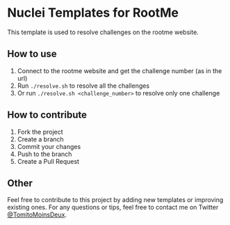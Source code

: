 # Nuclei Templates for RootMe

This template is used to resolve challenges on the rootme website.

## How to use

1. Connect to the rootme website and get the challenge number (as in the url)
2. Run `./resolve.sh` to resolve all the challenges
3. Or run `./resolve.sh <challenge_number>` to resolve only one challenge

## How to contribute

1. Fork the project
2. Create a branch
3. Commit your changes
4. Push to the branch
5. Create a Pull Request

## Other

Feel free to contribute to this project by adding new templates or improving existing ones. For any questions or tips, feel free to contact me on Twitter [@TomitoMoinsDeux](https://twitter.com/TomitoMoinsDeux).
